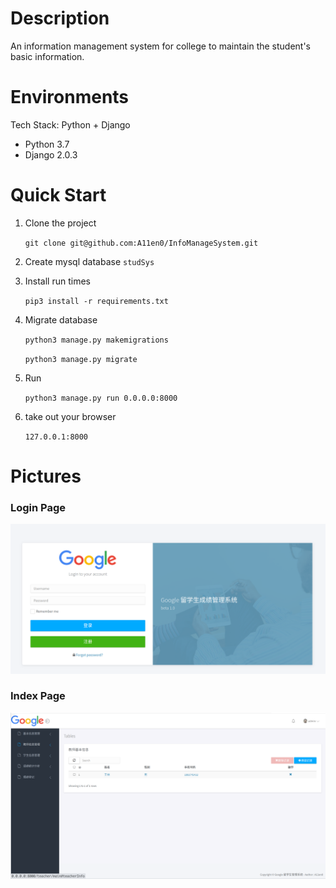# Description
An information management system for college to maintain the student's basic information.

# Environments
Tech Stack: Python + Django
  - Python 3.7
  - Django 2.0.3

# Quick Start
1. Clone the project

   `git clone git@github.com:A11en0/InfoManageSystem.git`
   
1. Create mysql database `studSys`
   
2. Install run times

   `pip3 install -r requirements.txt`
   
3. Migrate database

   `python3 manage.py makemigrations`

   `python3 manage.py migrate`
   
4. Run

   `python3 manage.py run 0.0.0.0:8000`
   
5. take out your browser

   `127.0.0.1:8000`
   
# Pictures
### Login Page
![login](static/login.png)

### Index Page
![index](static/index.png)


